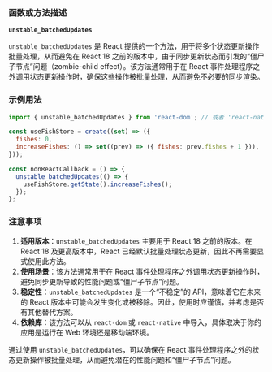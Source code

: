 ### 函数或方法描述

**`unstable_batchedUpdates`**

`unstable_batchedUpdates` 是 React 提供的一个方法，用于将多个状态更新操作批量处理，从而避免在 React 18 之前的版本中，由于同步更新状态而引发的“僵尸子节点”问题（zombie-child effect）。该方法通常用于在 React 事件处理程序之外调用状态更新操作时，确保这些操作被批量处理，从而避免不必要的同步渲染。

### 示例用法

```jsx
import { unstable_batchedUpdates } from 'react-dom'; // 或者 'react-native'

const useFishStore = create((set) => ({
  fishes: 0,
  increaseFishes: () => set((prev) => ({ fishes: prev.fishes + 1 })),
}));

const nonReactCallback = () => {
  unstable_batchedUpdates(() => {
    useFishStore.getState().increaseFishes();
  });
};
```

### 注意事项

1. **适用版本**：`unstable_batchedUpdates` 主要用于 React 18 之前的版本。在 React 18 及更高版本中，React 已经默认批量处理状态更新，因此不再需要显式使用此方法。
2. **使用场景**：该方法通常用于在 React 事件处理程序之外调用状态更新操作时，避免同步更新导致的性能问题或“僵尸子节点”问题。
3. **稳定性**：`unstable_batchedUpdates` 是一个“不稳定”的 API，意味着它在未来的 React 版本中可能会发生变化或被移除。因此，使用时应谨慎，并考虑是否有其他替代方案。
4. **依赖库**：该方法可以从 `react-dom` 或 `react-native` 中导入，具体取决于你的应用是运行在 Web 环境还是移动端环境。

通过使用 `unstable_batchedUpdates`，可以确保在 React 事件处理程序之外的状态更新操作被批量处理，从而避免潜在的性能问题和“僵尸子节点”问题。
